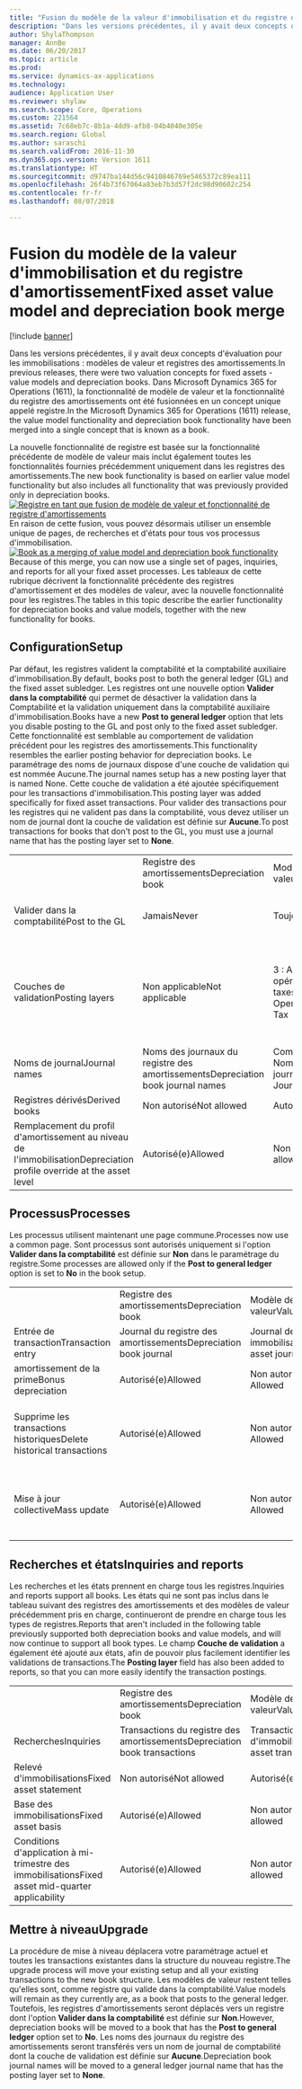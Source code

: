 ```yaml
---
title: "Fusion du modèle de la valeur d'immobilisation et du registre d'amortissement"
description: "Dans les versions précédentes, il y avait deux concepts d'évaluation pour les immobilisations : modèles de valeur et registres des amortissements. Dans Microsoft Dynamics 365 for Operations (1611), la fonctionnalité de modèle de valeur et la fonctionnalité du registre des amortissements ont été fusionnées en un concept unique appelé registre."
author: ShylaThompson
manager: AnnBe
ms.date: 06/20/2017
ms.topic: article
ms.prod: 
ms.service: dynamics-ax-applications
ms.technology: 
audience: Application User
ms.reviewer: shylaw
ms.search.scope: Core, Operations
ms.custom: 221564
ms.assetid: 7c68eb7c-8b1a-4dd9-afb8-04b4040e305e
ms.search.region: Global
ms.author: saraschi
ms.search.validFrom: 2016-11-30
ms.dyn365.ops.version: Version 1611
ms.translationtype: HT
ms.sourcegitcommit: d9747ba144d56c9410846769e5465372c89ea111
ms.openlocfilehash: 26f4b73f67064a83eb7b3d57f2dc98d90602c254
ms.contentlocale: fr-fr
ms.lasthandoff: 08/07/2018

---
```


# <a name="fixed-asset-value-model-and-depreciation-book-merge"></a><span data-ttu-id="f84d4-104">Fusion du modèle de la valeur d'immobilisation et du registre d'amortissement</span><span class="sxs-lookup"><span data-stu-id="f84d4-104">Fixed asset value model and depreciation book merge</span></span>

[!include [banner](../includes/banner.md)]

<span data-ttu-id="f84d4-105">Dans les versions précédentes, il y avait deux concepts d'évaluation pour les immobilisations : modèles de valeur et registres des amortissements.</span><span class="sxs-lookup"><span data-stu-id="f84d4-105">In previous releases, there were two valuation concepts for fixed assets -  value models and depreciation books.</span></span> <span data-ttu-id="f84d4-106">Dans Microsoft Dynamics 365 for Operations (1611), la fonctionnalité de modèle de valeur et la fonctionnalité du registre des amortissements ont été fusionnées en un concept unique appelé registre.</span><span class="sxs-lookup"><span data-stu-id="f84d4-106">In the Microsoft Dynamics 365 for Operations (1611) release, the value model functionality and depreciation book functionality have been merged into a single concept that is known as a book.</span></span>

<span data-ttu-id="f84d4-107">La nouvelle fonctionnalité de registre est basée sur la fonctionnalité précédente de modèle de valeur mais inclut également toutes les fonctionnalités fournies précédemment uniquement dans les registres des amortissements.</span><span class="sxs-lookup"><span data-stu-id="f84d4-107">The new book functionality is based on earlier value model functionality but also includes all functionality that was previously provided only in depreciation books.</span></span> <span data-ttu-id="f84d4-108">[![Registre en tant que fusion de modèle de valeur et fonctionnalité de registre d'amortissements](./media/fixed-assets.png)](./media/fixed-assets.png) En raison de cette fusion, vous pouvez désormais utiliser un ensemble unique de pages, de recherches et d'états pour tous vos processus d'immobilisation.</span><span class="sxs-lookup"><span data-stu-id="f84d4-108">[![Book as a merging of value model and depreciation book functionality](./media/fixed-assets.png)](./media/fixed-assets.png) Because of this merge, you can now use a single set of pages, inquiries, and reports for all your fixed asset processes.</span></span> <span data-ttu-id="f84d4-109">Les tableaux de cette rubrique décrivent la fonctionnalité précédente des registres d'amortissement et des modèles de valeur, avec la nouvelle fonctionnalité pour les registres.</span><span class="sxs-lookup"><span data-stu-id="f84d4-109">The tables in this topic describe the earlier functionality for depreciation books and value models, together with the new functionality for books.</span></span>

## <a name="setup"></a><span data-ttu-id="f84d4-110">Configuration</span><span class="sxs-lookup"><span data-stu-id="f84d4-110">Setup</span></span>
<span data-ttu-id="f84d4-111">Par défaut, les registres valident la comptabilité et la comptabilité auxiliaire d'immobilisation.</span><span class="sxs-lookup"><span data-stu-id="f84d4-111">By default, books post to both the general ledger (GL) and the fixed asset subledger.</span></span> <span data-ttu-id="f84d4-112">Les registres ont une nouvelle option **Valider dans la comptabilité** qui permet de désactiver la validation dans la Comptabilité et la validation uniquement dans la comptabilité auxiliaire d'immobilisation.</span><span class="sxs-lookup"><span data-stu-id="f84d4-112">Books have a new **Post to general ledger** option that lets you disable posting to the GL and post only to the fixed asset subledger.</span></span> <span data-ttu-id="f84d4-113">Cette fonctionnalité est semblable au comportement de validation précédent pour les registres des amortissements.</span><span class="sxs-lookup"><span data-stu-id="f84d4-113">This functionality resembles the earlier posting behavior for depreciation books.</span></span> <span data-ttu-id="f84d4-114">Le paramétrage des noms de journaux dispose d'une couche de validation qui est nommée Aucune.</span><span class="sxs-lookup"><span data-stu-id="f84d4-114">The journal names setup has a new posting layer that is named None.</span></span> <span data-ttu-id="f84d4-115">Cette couche de validation a été ajoutée spécifiquement pour les transactions d'immobilisation.</span><span class="sxs-lookup"><span data-stu-id="f84d4-115">This posting layer was added specifically for fixed asset transactions.</span></span> <span data-ttu-id="f84d4-116">Pour valider des transactions pour les registres qui ne valident pas dans la comptabilité, vous devez utiliser un nom de journal dont la couche de validation est définie sur **Aucune**.</span><span class="sxs-lookup"><span data-stu-id="f84d4-116">To post transactions for books that don't post to the GL, you must use a journal name that has the posting layer set to **None**.</span></span>

|                                                  |                                 |                                 |                                                         |
|--------------------------------------------------|---------------------------------|---------------------------------|---------------------------------------------------------|
|                                                  | <span data-ttu-id="f84d4-117">Registre des amortissements</span><span class="sxs-lookup"><span data-stu-id="f84d4-117">Depreciation book</span></span>               | <span data-ttu-id="f84d4-118">Modèle de valeur</span><span class="sxs-lookup"><span data-stu-id="f84d4-118">Value model</span></span>                     | <span data-ttu-id="f84d4-119">Registre (Nouveau)</span><span class="sxs-lookup"><span data-stu-id="f84d4-119">Book (New)</span></span>                                              |
| <span data-ttu-id="f84d4-120">Valider dans la comptabilité</span><span class="sxs-lookup"><span data-stu-id="f84d4-120">Post to the GL</span></span>                                   | <span data-ttu-id="f84d4-121">Jamais</span><span class="sxs-lookup"><span data-stu-id="f84d4-121">Never</span></span>                           | <span data-ttu-id="f84d4-122">Toujours</span><span class="sxs-lookup"><span data-stu-id="f84d4-122">Always</span></span>                          | <span data-ttu-id="f84d4-123">Option pour valider dans la Comptabilité</span><span class="sxs-lookup"><span data-stu-id="f84d4-123">Option to post to the GL</span></span>                                |
| <span data-ttu-id="f84d4-124">Couches de validation</span><span class="sxs-lookup"><span data-stu-id="f84d4-124">Posting layers</span></span>                                   | <span data-ttu-id="f84d4-125">Non applicable</span><span class="sxs-lookup"><span data-stu-id="f84d4-125">Not applicable</span></span>                  | <span data-ttu-id="f84d4-126">3 : Actuel, opérations et taxes</span><span class="sxs-lookup"><span data-stu-id="f84d4-126">3: Current, Operations, and Tax</span></span> | <span data-ttu-id="f84d4-127">11 : Actuel, opérations, taxes, 7 couches personnalisées, et aucune</span><span class="sxs-lookup"><span data-stu-id="f84d4-127">11: Current, Operations, Tax, 7 custom layers, and None</span></span> |
| <span data-ttu-id="f84d4-128">Noms de journal</span><span class="sxs-lookup"><span data-stu-id="f84d4-128">Journal names</span></span>                                    | <span data-ttu-id="f84d4-129">Noms des journaux du registre des amortissements</span><span class="sxs-lookup"><span data-stu-id="f84d4-129">Depreciation book journal names</span></span> | <span data-ttu-id="f84d4-130">Comptabilité - Noms de journaux</span><span class="sxs-lookup"><span data-stu-id="f84d4-130">GL - Journal names</span></span>              | <span data-ttu-id="f84d4-131">Comptabilité - Noms de journaux</span><span class="sxs-lookup"><span data-stu-id="f84d4-131">GL - Journal names</span></span>                                      |
| <span data-ttu-id="f84d4-132">Registres dérivés</span><span class="sxs-lookup"><span data-stu-id="f84d4-132">Derived books</span></span>                                    | <span data-ttu-id="f84d4-133">Non autorisé</span><span class="sxs-lookup"><span data-stu-id="f84d4-133">Not allowed</span></span>                     | <span data-ttu-id="f84d4-134">Autorisé(e)</span><span class="sxs-lookup"><span data-stu-id="f84d4-134">Allowed</span></span>                         | <span data-ttu-id="f84d4-135">Autorisé(e)</span><span class="sxs-lookup"><span data-stu-id="f84d4-135">Allowed</span></span>                                                 |
| <span data-ttu-id="f84d4-136">Remplacement du profil d'amortissement au niveau de l'immobilisation</span><span class="sxs-lookup"><span data-stu-id="f84d4-136">Depreciation profile override at the asset level</span></span> | <span data-ttu-id="f84d4-137">Autorisé(e)</span><span class="sxs-lookup"><span data-stu-id="f84d4-137">Allowed</span></span>                         | <span data-ttu-id="f84d4-138">Non autorisé</span><span class="sxs-lookup"><span data-stu-id="f84d4-138">Not allowed</span></span>                     | <span data-ttu-id="f84d4-139">Autorisé(e)</span><span class="sxs-lookup"><span data-stu-id="f84d4-139">Allowed</span></span>                                                 |

## <a name="processes"></a><span data-ttu-id="f84d4-140">Processus</span><span class="sxs-lookup"><span data-stu-id="f84d4-140">Processes</span></span>
<span data-ttu-id="f84d4-141">Les processus utilisent maintenant une page commune.</span><span class="sxs-lookup"><span data-stu-id="f84d4-141">Processes now use a common page.</span></span> <span data-ttu-id="f84d4-142">Sont processus sont autorisés uniquement si l'option **Valider dans la comptabilité** est définie sur **Non** dans le paramétrage du registre.</span><span class="sxs-lookup"><span data-stu-id="f84d4-142">Some processes are allowed only if the **Post to general ledger** option is set to **No** in the book setup.</span></span>

|                                |                           |                     |                                          |
|--------------------------------|---------------------------|---------------------|------------------------------------------|
|                                | <span data-ttu-id="f84d4-143">Registre des amortissements</span><span class="sxs-lookup"><span data-stu-id="f84d4-143">Depreciation book</span></span>         | <span data-ttu-id="f84d4-144">Modèle de valeur</span><span class="sxs-lookup"><span data-stu-id="f84d4-144">Value model</span></span>         | <span data-ttu-id="f84d4-145">Registre (Nouveau)</span><span class="sxs-lookup"><span data-stu-id="f84d4-145">Book (New)</span></span>                               |
| <span data-ttu-id="f84d4-146">Entrée de transaction</span><span class="sxs-lookup"><span data-stu-id="f84d4-146">Transaction entry</span></span>              | <span data-ttu-id="f84d4-147">Journal du registre des amortissements</span><span class="sxs-lookup"><span data-stu-id="f84d4-147">Depreciation book journal</span></span> | <span data-ttu-id="f84d4-148">Journal des immobilisations</span><span class="sxs-lookup"><span data-stu-id="f84d4-148">Fixed asset journal</span></span> | <span data-ttu-id="f84d4-149">Journal des immobilisations</span><span class="sxs-lookup"><span data-stu-id="f84d4-149">Fixed asset journal</span></span>                      |
| <span data-ttu-id="f84d4-150">amortissement de la prime</span><span class="sxs-lookup"><span data-stu-id="f84d4-150">Bonus depreciation</span></span>             | <span data-ttu-id="f84d4-151">Autorisé(e)</span><span class="sxs-lookup"><span data-stu-id="f84d4-151">Allowed</span></span>                   | <span data-ttu-id="f84d4-152">Non autorisé</span><span class="sxs-lookup"><span data-stu-id="f84d4-152">Not Allowed</span></span>         | <span data-ttu-id="f84d4-153">Autorisé(e)</span><span class="sxs-lookup"><span data-stu-id="f84d4-153">Allowed</span></span>                                  |
| <span data-ttu-id="f84d4-154">Supprime les transactions historiques</span><span class="sxs-lookup"><span data-stu-id="f84d4-154">Delete historical transactions</span></span> | <span data-ttu-id="f84d4-155">Autorisé(e)</span><span class="sxs-lookup"><span data-stu-id="f84d4-155">Allowed</span></span>                   | <span data-ttu-id="f84d4-156">Non autorisé</span><span class="sxs-lookup"><span data-stu-id="f84d4-156">Not Allowed</span></span>         | <span data-ttu-id="f84d4-157">Autorisé, sauf si vous avez validé dans la comptabilité</span><span class="sxs-lookup"><span data-stu-id="f84d4-157">Allowed, unless you're posting to the GL</span></span> |
| <span data-ttu-id="f84d4-158">Mise à jour collective</span><span class="sxs-lookup"><span data-stu-id="f84d4-158">Mass update</span></span>                    | <span data-ttu-id="f84d4-159">Autorisé(e)</span><span class="sxs-lookup"><span data-stu-id="f84d4-159">Allowed</span></span>                   | <span data-ttu-id="f84d4-160">Non autorisé</span><span class="sxs-lookup"><span data-stu-id="f84d4-160">Not Allowed</span></span>         | <span data-ttu-id="f84d4-161">Autorisé, sauf si vous avez validé dans la comptabilité</span><span class="sxs-lookup"><span data-stu-id="f84d4-161">Allowed, unless you're posting to the GL</span></span> |

## <a name="inquiries-and-reports"></a><span data-ttu-id="f84d4-162">Recherches et états</span><span class="sxs-lookup"><span data-stu-id="f84d4-162">Inquiries and reports</span></span>
<span data-ttu-id="f84d4-163">Les recherches et les états prennent en charge tous les registres.</span><span class="sxs-lookup"><span data-stu-id="f84d4-163">Inquiries and reports support all books.</span></span> <span data-ttu-id="f84d4-164">Les états qui ne sont pas inclus dans le tableau suivant des registres des amortissements et des modèles de valeur précédemment pris en charge, continueront de prendre en charge tous les types de registres.</span><span class="sxs-lookup"><span data-stu-id="f84d4-164">Reports that aren't included in the following table previously supported both depreciation books and value models, and will now continue to support all book types.</span></span> <span data-ttu-id="f84d4-165">Le champ **Couche de validation** a également été ajouté aux états, afin de pouvoir plus facilement identifier les validations de transactions.</span><span class="sxs-lookup"><span data-stu-id="f84d4-165">The **Posting layer** field has also been added to reports, so that you can more easily identify the transaction postings.</span></span>

|                                       |                                |                          |                          |
|---------------------------------------|--------------------------------|--------------------------|--------------------------|
|                                       | <span data-ttu-id="f84d4-166">Registre des amortissements</span><span class="sxs-lookup"><span data-stu-id="f84d4-166">Depreciation book</span></span>              | <span data-ttu-id="f84d4-167">Modèle de valeur</span><span class="sxs-lookup"><span data-stu-id="f84d4-167">Value model</span></span>              | <span data-ttu-id="f84d4-168">Registre (Nouveau)</span><span class="sxs-lookup"><span data-stu-id="f84d4-168">Book (New)</span></span>               |
| <span data-ttu-id="f84d4-169">Recherches</span><span class="sxs-lookup"><span data-stu-id="f84d4-169">Inquiries</span></span>                             | <span data-ttu-id="f84d4-170">Transactions du registre des amortissements</span><span class="sxs-lookup"><span data-stu-id="f84d4-170">Depreciation book transactions</span></span> | <span data-ttu-id="f84d4-171">Transactions d'immobilisation</span><span class="sxs-lookup"><span data-stu-id="f84d4-171">Fixed asset transactions</span></span> | <span data-ttu-id="f84d4-172">Transactions d'immobilisation</span><span class="sxs-lookup"><span data-stu-id="f84d4-172">Fixed asset transactions</span></span> |
| <span data-ttu-id="f84d4-173">Relevé d'immobilisations</span><span class="sxs-lookup"><span data-stu-id="f84d4-173">Fixed asset statement</span></span>                 | <span data-ttu-id="f84d4-174">Non autorisé</span><span class="sxs-lookup"><span data-stu-id="f84d4-174">Not allowed</span></span>                    | <span data-ttu-id="f84d4-175">Autorisé(e)</span><span class="sxs-lookup"><span data-stu-id="f84d4-175">Allowed</span></span>                  | <span data-ttu-id="f84d4-176">Autorisé(e)</span><span class="sxs-lookup"><span data-stu-id="f84d4-176">Allowed</span></span>                  |
| <span data-ttu-id="f84d4-177">Base des immobilisations</span><span class="sxs-lookup"><span data-stu-id="f84d4-177">Fixed asset basis</span></span>                     | <span data-ttu-id="f84d4-178">Autorisé(e)</span><span class="sxs-lookup"><span data-stu-id="f84d4-178">Allowed</span></span>                        | <span data-ttu-id="f84d4-179">Non autorisé</span><span class="sxs-lookup"><span data-stu-id="f84d4-179">Not allowed</span></span>              | <span data-ttu-id="f84d4-180">Autorisé(e)</span><span class="sxs-lookup"><span data-stu-id="f84d4-180">Allowed</span></span>                  |
| <span data-ttu-id="f84d4-181">Conditions d'application à mi-trimestre des immobilisations</span><span class="sxs-lookup"><span data-stu-id="f84d4-181">Fixed asset mid-quarter applicability</span></span> | <span data-ttu-id="f84d4-182">Autorisé(e)</span><span class="sxs-lookup"><span data-stu-id="f84d4-182">Allowed</span></span>                        | <span data-ttu-id="f84d4-183">Non autorisé</span><span class="sxs-lookup"><span data-stu-id="f84d4-183">Not allowed</span></span>              | <span data-ttu-id="f84d4-184">Autorisé(e)</span><span class="sxs-lookup"><span data-stu-id="f84d4-184">Allowed</span></span>                  |

## <a name="upgrade"></a><span data-ttu-id="f84d4-185">Mettre à niveau</span><span class="sxs-lookup"><span data-stu-id="f84d4-185">Upgrade</span></span>
<span data-ttu-id="f84d4-186">La procédure de mise à niveau déplacera votre paramétrage actuel et toutes les transactions existantes dans la structure du nouveau registre.</span><span class="sxs-lookup"><span data-stu-id="f84d4-186">The upgrade process will move your existing setup and all your existing transactions to the new book structure.</span></span> <span data-ttu-id="f84d4-187">Les modèles de valeur restent telles qu'elles sont, comme registre qui valide dans la comptabilité.</span><span class="sxs-lookup"><span data-stu-id="f84d4-187">Value models will remain as they currently are, as a book that posts to the general ledger.</span></span> <span data-ttu-id="f84d4-188">Toutefois, les registres d'amortissements seront déplacés vers un registre dont l'option **Valider dans la comptabilité** est définie sur **Non**.</span><span class="sxs-lookup"><span data-stu-id="f84d4-188">However, depreciation books will be moved to a book that has the **Post to general ledger** option set to **No**.</span></span> <span data-ttu-id="f84d4-189">Les noms des journaux du registre des amortissements seront transférés vers un nom de journal de comptabilité dont la couche de validation est définie sur **Aucune**.</span><span class="sxs-lookup"><span data-stu-id="f84d4-189">Depreciation book journal names will be moved to a general ledger journal name that has the posting layer set to **None**.</span></span>




